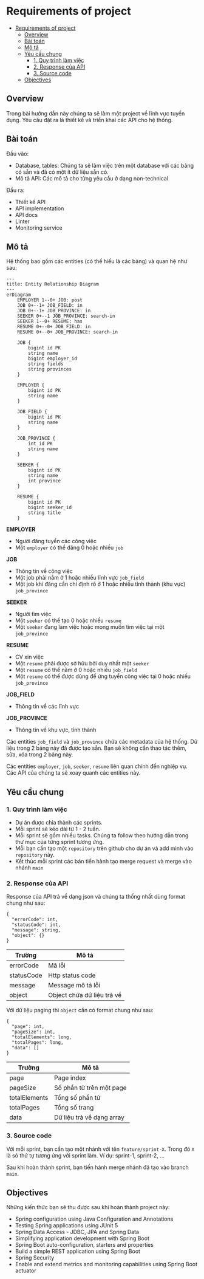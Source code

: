 # Requirements of project

<!-- TOC -->
* [Requirements of project](#requirements-of-project)
  * [Overview](#overview)
  * [Bài toán](#bài-toán)
  * [Mô tả](#mô-tả)
  * [Yêu cầu chung](#yêu-cầu-chung)
    * [1. Quy trình làm việc](#1-quy-trình-làm-việc)
    * [2. Response của API](#2-response-của-api)
    * [3. Source code](#3-source-code)
  * [Objectives](#objectives)
<!-- TOC -->

## Overview

Trong bài hướng dẫn này chúng ta sẽ làm một project về lĩnh vực tuyển dụng.
Yêu cầu đặt ra là thiết kế và triển khai các API cho hệ thống.

## Bài toán

Đầu vào:

- Database, tables: Chúng ta sẽ làm việc trên một database với các bảng có sẵn và đã có một ít dữ liệu sẵn có.
- Mô tả API: Các mô tả cho từng yêu cầu ở dạng non-technical

Đầu ra:

- Thiết kế API
- API implementation
- API docs
- Linter
- Monitoring service

## Mô tả

Hệ thống bao gồm các entities (có thể hiểu là các bảng) và quan hệ như sau:

```mermaid
---
title: Entity Relationship Diagram
---
erDiagram
    EMPLOYER 1--0+ JOB: post
    JOB 0+--1+ JOB_FIELD: in
    JOB 0+--1+ JOB_PROVINCE: in
    SEEKER 0+--1 JOB_PROVINCE: search-in
    SEEKER 1--0+ RESUME: has
    RESUME 0+--0+ JOB_FIELD: in
    RESUME 0+--0+ JOB_PROVINCE: search-in

    JOB {
        bigint id PK
        string name
        bigint employer_id
        string fields
        string provinces
    }

    EMPLOYER {
        bigint id PK
        string name
    }

    JOB_FIELD {
        bigint id PK
        string name
    }

    JOB_PROVINCE {
        int id PK
        string name
    }

    SEEKER {
        bigint id PK
        string name
        int province
    }

    RESUME {
        bigint id PK
        bigint seeker_id
        string title
    }
```

**EMPLOYER**

- Người đăng tuyển các công việc
- Một `employer` có thể đăng 0 hoặc nhiều `job`

**JOB**

- Thông tin về công việc
- Một job phải nằm ở 1 hoặc nhiều lĩnh vực `job_field`
- Một job khi đăng cần chỉ định rõ ở 1 hoặc nhiều tỉnh thành (khu vực) `job_province`

**SEEKER**

- Ngưới tìm việc
- Một `seeker` có thể tạo 0 hoặc nhiều `resume`
- Một `seeker` đang làm việc hoặc mong muốn tìm việc tại một `job_province`

**RESUME**

- CV xin việc
- Một `resume` phải được sở hữu bởi duy nhất một `seeker`
- Một `resume` có thể nằm ở 0 hoặc nhiều `job_field`
- Một `resume` có thể được dùng để ứng tuyển công việc tại 0 hoặc nhiều `job_province`

**JOB_FIELD**

- Thông tin về các lĩnh vực

**JOB_PROVINCE**

- Thông tin về khu vực, tỉnh thành

Các entities `job_field` và `job_province` chứa các metadata của hệ thống. Dữ liệu trong 2 bảng này đã được tạo sẵn.
Bạn sẽ không cần thao tác thêm, sửa, xóa trong 2 bảng này.

Các entities `employer`, `job`, `seeker`, `resume` liên quan chính đến nghiệp vụ. Các API của chúng ta sẽ xoay quanh các
entities này.

## Yêu cầu chung

### 1. Quy trình làm việc

- Dự án được chia thành các sprints.
- Mỗi sprint sẽ kéo dài từ 1 - 2 tuần.
- Mỗi sprint sẽ gồm nhiều tasks. Chúng ta follow theo hướng dẫn trong thư mục của từng sprint tương ứng.
- Mỗi bạn cần tạo một `repository` trên github cho dự án và add mình vào `repository` này.
- Kết thúc mỗi sprint các bán tiến hành tạo merge request và merge vào nhánh `main`

### 2. Response của API

Response của API trả về dạng json và chúng ta thống nhất dùng format chung như sau:

```
{
  "errorCode": int,
  "statusCode": int,
  "message": string,
  "object": {}
}
```

| Trường     | Mô tả                      |
|------------|----------------------------|
| errorCode  | Mã lỗi                     |
| statusCode | Http status code           |
| message    | Message mô tả lỗi          |
| object     | Object chứa dữ liệu trả về |

Với dữ liệu paging thì `object` cần có format chung như sau:

```
{
  "page": int,
  "pageSize": int,
  "totalElements": long,
  "totalPages": long,
  "data": []
}
```

| Trường        | Mô tả                     |
|---------------|---------------------------|
| page          | Page index                |
| pageSize      | Số phần tử trên một page  |
| totalElements | Tổng số phần tử           |
| totalPages    | Tổng số trang             |
| data          | Dữ liệu trả về dạng array |

### 3. Source code

Với mỗi sprint, bạn cần tạo một nhánh với tên `feature/sprint-X`. Trong đó `X` là só thứ tự tương ứng với sprint làm. Ví
dụ: sprint-1, sprint-2, ...

Sau khi hoàn thành sprint, bạn tiến hành merge nhánh đã tạo vào branch `main`.

## Objectives

Những kiến thức bạn sẽ thu được sau khi hoàn thành project này:

- Spring configuration using Java Configuration and Annotations
- Testing Spring applications using JUnit 5
- Spring Data Access - JDBC, JPA and Spring Data
- Simplifying application development with Spring Boot
- Spring Boot auto-configuration, starters and properties
- Build a simple REST application using Spring Boot
- Spring Security
- Enable and extend metrics and monitoring capabilities using Spring Boot actuator